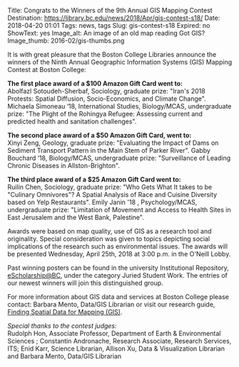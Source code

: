 Title: Congrats to the Winners of the 9th Annual GIS Mapping Contest
Destination: https://library.bc.edu/news/2018/Apr/gis-contest-s18/
Date: 2018-04-20 01:01 
Tags: news, tags 
Slug: gis-contest-s18
Expired: no
ShowText: yes
Image_alt: An image of an old map reading Got GIS?
Image_thumb: 2016-02/gis-thumbs.png


It is with great pleasure that the Boston College Libraries announce the winners of the Ninth Annual Geographic Information Systems (GIS) Mapping Contest at Boston College:

<strong>The first place award of a $100 Amazon Gift Card went to:</strong><br/>
Abolfazl Sotoudeh-Sherbaf, Sociology, graduate prize: "Iran's 2018 Protests: Spatial Diffusion, Socio-Economics, and Climate Change".
Michaela Simoneau ‘18, International Studies, Biology/MCAS, undergraduate prize: "The Plight of the Rohingya Refugee: Assessing current and predicted health and sanitation challenges".

<strong>The second place award of a $50 Amazon Gift Card, went to:</strong><br/>
Xinyi Zeng, Geology, graduate prize: "Evaluating the Impact of Dams on Sediment Transport Pattern in the Main Stem of Parker River".
Gabby Bouchard ‘18, Biology/MCAS, undergraduate prize: "Surveillance of Leading Chronic Diseases in Allston-Brighton".

<strong>The third place award of a $25 Amazon Gift Card went to:</strong><br/>
Ruilin Chen, Sociology, graduate prize: "Who Gets What It takes to be "Culinary Omnivores"? A Spatial Analysis of Race and Cuisine Diversity based on Yelp Restaurants".
Emily Janin '18 , Psychology/MCAS,  undergraduate prize: "Limitation of Movement and Access to Health Sites in East Jerusalem and the West Bank, Palestine".

Awards were based on map quality, use of GIS as a research tool and originality.  Special consideration was given to topics depicting social implications of the research such as environmental issues. The awards will be presented Wednesday, April 25th, 2018  at 3:00 p.m. in the O'Neill Lobby.  

Past winning posters can be found in the university Institutional Repository,  <a href="https://dlib.bc.edu/">eScholarship@BC</a>, under the category Juried Student Work. The entries of our newest winners will join this distinguished group.  

For more information about GIS data and services at Boston College please contact: Barbara Mento, Data/GIS Librarian or visit our research guide, <a href="http://libguides.bc.edu/gis">Finding Spatial Data for Mapping (GIS)</a>.

 
<em>Special thanks to the contest judges:</em><br/> 
Rudolph Hon, Associate Professor, Department of Earth & Environmental Sciences ; Constantin Andronache, Research Associate, Research Services, ITS;  Enid Karr,  Science Librarian, Allison Xu, Data & Visualization Librarian and Barbara Mento, Data/GIS Librarian
 

